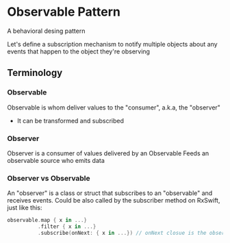 # Observable Pattern
A behavioral desing pattern

Let's define a subscription mechanism to notify multiple objects about any events that happen to the object they're observing

## Terminology
### Observable

Observable is whom deliver values to the "consumer", a.k.a, the "observer"

- It can be transformed and subscribed

### Observer
Observer is a consumer of values delivered by an Observable
Feeds an observable source
who emits data

### Observer vs Observable
An "observer" is a class or struct that subscribes to an "observable" and receives events.
Could be also called by the subscriber method on RxSwift, just like this:

```swift
observable.map { x in ...}
          .filter { x in ...}
          .subscribe(onNext: { x in ...}) // onNext closue is the observer in this case
```

